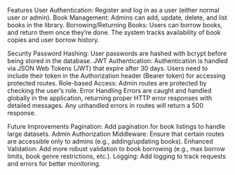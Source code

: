 Features
User Authentication: Register and log in as a user (either normal user or admin).
Book Management: Admins can add, update, delete, and list books in the library.
Borrowing/Returning Books: Users can borrow books, and return them once they’re done. The system tracks availability of book copies and user borrow history.

Security
Password Hashing: User passwords are hashed with bcrypt before being stored in the database.
JWT Authentication: Authentication is handled via JSON Web Tokens (JWT) that expire after 30 days. Users need to include their token in the Authorization header (Bearer token) for accessing protected routes.
Role-based Access: Admin routes are protected by checking the user’s role.
Error Handling
Errors are caught and handled globally in the application, returning proper HTTP error responses with detailed messages. Any unhandled errors in routes will return a 500 response.

Future Improvements
Pagination: Add pagination for book listings to handle large datasets.
Admin Authorization Middleware: Ensure that certain routes are accessible only to admins (e.g., adding/updating books).
Enhanced Validation: Add more robust validation to book borrowing (e.g., max borrow limits, book genre restrictions, etc.).
Logging: Add logging to track requests and errors for better monitoring.
